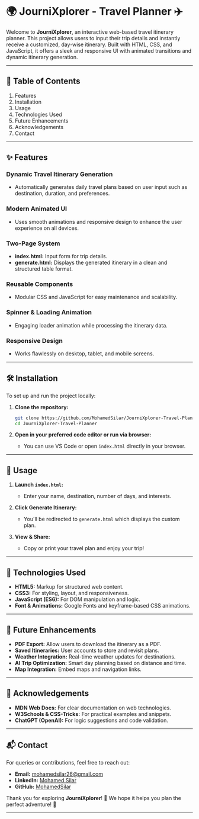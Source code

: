 # 🌍 JourniXplorer - Travel Planner ✈️

Welcome to **JourniXplorer**, an interactive web-based travel itinerary planner. This project allows users to input their trip details and instantly receive a customized, day-wise itinerary. Built with HTML, CSS, and JavaScript, it offers a sleek and responsive UI with animated transitions and dynamic itinerary generation.

---

## 📑 Table of Contents

1. Features
2. Installation
3. Usage
4. Technologies Used
5. Future Enhancements
6. Acknowledgements
7. Contact

---

## ✨ Features

### **Dynamic Travel Itinerary Generation**

* Automatically generates daily travel plans based on user input such as destination, duration, and preferences.

### **Modern Animated UI**

* Uses smooth animations and responsive design to enhance the user experience on all devices.

### **Two-Page System**

* **index.html:** Input form for trip details.
* **generate.html:** Displays the generated itinerary in a clean and structured table format.

### **Reusable Components**

* Modular CSS and JavaScript for easy maintenance and scalability.

### **Spinner & Loading Animation**

* Engaging loader animation while processing the itinerary data.

### **Responsive Design**

* Works flawlessly on desktop, tablet, and mobile screens.

---

## 🛠️ Installation

To set up and run the project locally:

1. **Clone the repository:**

   ```bash
   git clone https://github.com/MohamedSilar/JourniXplorer-Travel-Planner.git  
   cd JourniXplorer-Travel-Planner  
   ```

2. **Open in your preferred code editor or run via browser:**

   * You can use VS Code or open `index.html` directly in your browser.

---

## 🚀 Usage

1. **Launch `index.html`:**

   * Enter your name, destination, number of days, and interests.

2. **Click Generate Itinerary:**

   * You'll be redirected to `generate.html` which displays the custom plan.

3. **View & Share:**

   * Copy or print your travel plan and enjoy your trip!

---

## 🧰 Technologies Used

* **HTML5:** Markup for structured web content.
* **CSS3:** For styling, layout, and responsiveness.
* **JavaScript (ES6):** For DOM manipulation and logic.
* **Font & Animations:** Google Fonts and keyframe-based CSS animations.

---

## 🔮 Future Enhancements

* **PDF Export:** Allow users to download the itinerary as a PDF.
* **Saved Itineraries:** User accounts to store and revisit plans.
* **Weather Integration:** Real-time weather updates for destinations.
* **AI Trip Optimization:** Smart day planning based on distance and time.
* **Map Integration:** Embed maps and navigation links.

---

## 🙏 Acknowledgements

* **MDN Web Docs:** For clear documentation on web technologies.
* **W3Schools & CSS-Tricks:** For practical examples and snippets.
* **ChatGPT (OpenAI):** For logic suggestions and code validation.

---

## 📬 Contact

For queries or contributions, feel free to reach out:

* **Email:** [mohamedsilar26@gmail.com](mailto:mohamedsilar26@gmail.com)
* **LinkedIn:** [Mohamed Silar](https://www.linkedin.com/in/mohamed-silar-374a09284)
* **GitHub:** [MohamedSilar](https://github.com/MohamedSilar)

Thank you for exploring **JourniXplorer**! 🌟 We hope it helps you plan the perfect adventure! 🧳

---


